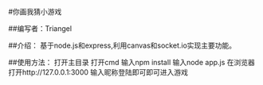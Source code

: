 #你画我猜小游戏

##编写者：Triangel

##介绍：
基于node.js和express,利用canvas和socket.io实现主要功能。

##使用方法：
打开主目录
打开cmd
输入npm install
输入node app.js
在浏览器打开http://127.0.0.1:3000
输入昵称登陆即可即可进入游戏